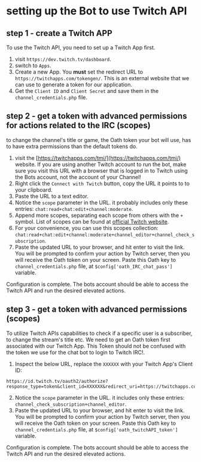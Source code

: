 # setting up the Bot to use Twitch API

## step 1 - create a Twitch APP

To use the Twitch API, you need to set up a Twitch App first. 

1. visit `https://dev.twitch.tv/dashboard`.
2. switch to `Apps`.
3. Create a new App. You **must** set the redirect URL to `https://twitchapps.com/tokengen/`. This is an external website that we can use to generate a token for our application.
4. Get the `Client ID` and `Client Secret` and save them in the `channel_credentials.php` file.


## step 2 - get a token with advanced permissions for actions related to the IRC (scopes)

to change the channel's title or game, the Oath token your bot will use, has to have extra permissions than the default tokens do.

1. visit the [https://twitchapps.com/tmi/](https://twitchapps.com/tmi/) website. If you are using another Twitch account to run the bot, make sure you visit this URL with a browser that is logged in to Twitch using the Bots account, not the account of your Channel!
2. Right click the `Connect with Twitch` button, copy the URL it points to to your clipboard.
3. Paste the URL to a text editor. 
4. Notice the `scope` parameter in the URL. it probably includes only these entries: `chat:read+chat:edit+channel:moderate`.
5. Append more scopes, separating each scope from others with the `+` symbol. List of scopes can be found at [official Twitch website](https://dev.twitch.tv/docs/authentication/#scopes).
6. For your convenience, you can use this scopes collection: `chat:read+chat:edit+channel:moderate+channel_editor+channel_check_subscription`.
7. Paste the updated URL to your browser, and hit enter to visit the link. You will be prompted to confirm your action by Twitch server, then you will receive the Oath token on your screen. Paste this Oath key to `channel_credentials.php` file, at `$config['oath_IRC_chat_pass']` variable.

Configuration is complete. The bots account should be able to access the Twitch API and run the desired elevated actions.


## step 3 - get a token with advanced permissions (scopes)

To utilize Twitch APIs capabilities to check if a specific user is a subscriber, to change the stream's title etc. We need to get an Oath token first associated with our Twitch App.
This Token should not be confused with the token we use for the chat bot to login to Twitch IRC!.

1. Inspect the below URL, replace the `XXXXXX` with your Twitch App's Client ID:

```
https://id.twitch.tv/oauth2/authorize?response_type=token&client_id=XXXXXX&redirect_uri=https://twitchapps.com/tokengen/&scope=channel_check_subscription+channel_editor
```
2. Notice the `scope` parameter in the URL. it includes only these entries: `channel_check_subscription+channel_editor`.
7. Paste the updated URL to your browser, and hit enter to visit the link. You will be prompted to confirm your action by Twitch server, then you will receive the Oath token on your screen. Paste this Oath key to `channel_credentials.php` file, at `$config['oath_twitchAPI_token']` variable.

Configuration is complete. The bots account should be able to access the Twitch API and run the desired elevated actions.
